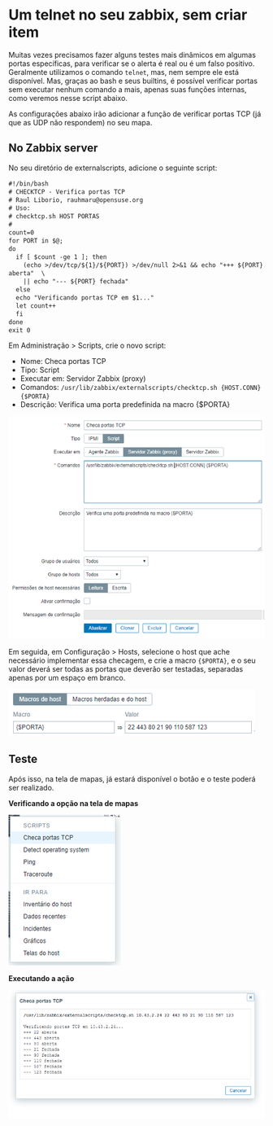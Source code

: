 # Um telnet no seu zabbix, sem criar item
Muitas vezes precisamos fazer alguns testes mais dinâmicos em algumas portas específicas, para verificar se o alerta é real ou é um falso positivo. Geralmente utilizamos o comando `telnet`, mas, nem sempre ele está disponível. Mas, graças ao bash e seus builtins, é possível verificar portas sem executar nenhum comando a mais, apenas suas funções internas, como veremos nesse script abaixo.

As configurações abaixo irão adicionar a função de verificar portas TCP (já que as UDP não respondem) no seu mapa.

## No Zabbix server

No seu diretório de externalscripts, adicione o seguinte script:

```shell
#!/bin/bash
# CHECKTCP - Verifica portas TCP
# Raul Liborio, rauhmaru@opensuse.org
# Uso:
# checktcp.sh HOST PORTAS
#
count=0
for PORT in $@;
do
  if [ $count -ge 1 ]; then
    (echo >/dev/tcp/${1}/${PORT}) >/dev/null 2>&1 && echo "+++ ${PORT} aberta"  \
    || echo "--- ${PORT} fechada"
  else
  echo "Verificando portas TCP em $1..."
  let count++
  fi
done
exit 0
```
Em Administração > Scripts, crie o novo script:
* Nome: Checa portas TCP
* Tipo: Script
* Executar em: Servidor Zabbix (proxy)
* Comandos: `/usr/lib/zabbix/externalscripts/checktcp.sh {HOST.CONN} {$PORTA}`
* Descrição: Verifica uma porta predefinida na macro {$PORTA}

![script config](script-config.PNG)

Em seguida, em Configuração > Hosts, selecione o host que ache necessário implementar essa checagem, e crie a macro `{$PORTA}`, e o seu valor deverá ser todas as portas que deverão ser testadas, separadas apenas por um espaço em branco.

![macro config](macro-config.PNG)

## Teste
Após isso, na tela de mapas, já estará disponível o botão e o teste poderá ser realizado.


**Verificando a opção na tela de mapas**

![menu em mapas](map-01.PNG)


**Executando a ação**

![executando a ação](map-02.PNG)


